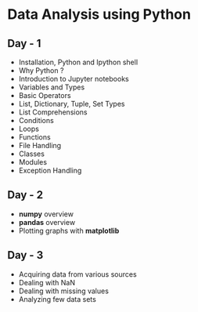 # Data Analysis using Python

## Day - 1

* Installation, Python and Ipython shell
* Why Python ?
* Introduction to Jupyter notebooks
* Variables and Types
* Basic Operators
* List, Dictionary, Tuple, Set Types
* List Comprehensions
* Conditions
* Loops
* Functions
* File Handling 
* Classes
* Modules
* Exception Handling

## Day - 2

* **numpy** overview 
* **pandas** overview 
* Plotting graphs with **matplotlib**

## Day - 3

* Acquiring data from various sources
* Dealing with NaN
* Dealing with missing values
* Analyzing few data sets
